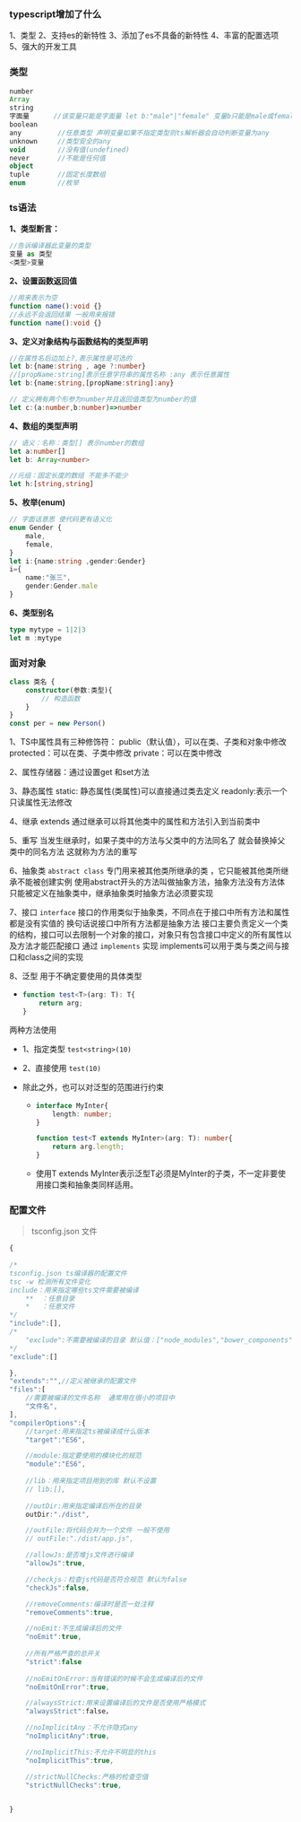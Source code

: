 ### typescript增加了什么

1、类型
2、支持es的新特性
3、添加了es不具备的新特性
4、丰富的配置选项
5、强大的开发工具

### 类型
```ts
number
Array
string
字面量      //该变量只能是字面量 let b:"male"|"female" 变量b只能是male或female
boolean
any         //任意类型 声明变量如果不指定类型则ts解析器会自动判断变量为any
unknown     //类型安全的any
void        //没有值(undefined)
never       //不能是任何值
object  
tuple       //固定长度数组
enum        //枚举
```

### ts语法
**1、类型断言：**
```js
//告诉编译器此变量的类型
变量 as 类型
<类型>变量 
```

**2、设置函数返回值** 
```ts
//用来表示为空
function name():void {}
//永远不会返回结果 一般用来报错
function name():void {}
```

**3、定义对象结构与函数结构的类型声明**
```ts
//在属性名后边加上?,表示属性是可选的
let b:{name:string , age ?:number}
//[propName:string]表示任意字符串的属性名称 :any 表示任意属性
let b:{name:string,[propName:string]:any}

// 定义拥有两个形参为number并且返回值类型为number的值
let c:(a:number,b:number)=>number
```
**4、数组的类型声明**
```ts
// 语义：名称：类型[] 表示number的数组
let a:number[]
let b: Array<number>

//元组：固定长度的数组 不能多不能少
let h:[string,string]
```
**5、枚举(enum)**
```ts
// 字面话意思 使代码更有语义化
enum Gender {
    male,
    female,
}
let i:{name:string ,gender:Gender}
i={
    name:"张三",
    gender:Gender.male
}
```

**6、类型别名**
```ts
type mytype = 1|2|3
let m :mytype
```


### 面对对象
```ts
class 类名 {
    constructor(参数:类型){
        // 构造函数
    }
}
const per = new Person()

```

1、TS中属性具有三种修饰符：
        public（默认值），可以在类、子类和对象中修改
        protected：可以在类、子类中修改
        private：可以在类中修改

2、属性存储器：通过设置get 和set方法

3、静态属性
        static: 静态属性(类属性)可以直接通过类去定义
        readonly:表示一个只读属性无法修改
    
4、继承
    extends
    通过继承可以将其他类中的属性和方法引入到当前类中

5、重写
    当发生继承时，如果子类中的方法与父类中的方法同名了 就会替换掉父类中的同名方法 这就称为方法的重写

6、抽象类 `abstract class`
    专门用来被其他类所继承的类 ，它只能被其他类所继承不能被创建实例
    使用abstract开头的方法叫做抽象方法，抽象方法没有方法体只能被定义在抽象类中，继承抽象类时抽象方法必须要实现

7、接口 `interface`
    接口的作用类似于抽象类，不同点在于接口中所有方法和属性都是没有实值的
    换句话说接口中所有方法都是抽象方法
    接口主要负责定义一个类的结构，接口可以去限制一个对象的接口，对象只有包含接口中定义的所有属性以及方法才能匹配接口
    通过 `implements` 实现
    implements可以用于类与类之间与接口和class之间的实现

8、泛型
    用于不确定要使用的具体类型

  - ```typescript
    function test<T>(arg: T): T{
    	return arg;
    }
    ```
两种方法使用 
- 1、指定类型 `test<string>(10)`
    
- 2、直接使用 `test(10)`
- 除此之外，也可以对泛型的范围进行约束

    - ```typescript
      interface MyInter{
          length: number;
      }
      
      function test<T extends MyInter>(arg: T): number{
          return arg.length;
      }
      ```

    - 使用T extends MyInter表示泛型T必须是MyInter的子类，不一定非要使用接口类和抽象类同样适用。

### 配置文件
> tsconfig.json 文件
```ts
{
    
/*
tsconfig.json ts编译器的配置文件
tsc -w 检测所有文件变化
include：用来指定哪些ts文件需要被编译
    **  ：任意目录
    *   ：任意文件
*/
"include":[],
/*
    "exclude":不需要被编译的目录 默认值：["node_modules","bower_components","jspm_packages"]
*/
"exclude":[]

},
"extends":"",//定义被继承的配置文件
"files":[
    //需要被编译的文件名称  通常用在很小的项目中
    "文件名",
],
"compilerOptions":{
    //target:用来指定ts被编译成什么版本
    "target":"ES6",

    //module:指定要使用的模块化的规范
    "module":"ES6",
    
    //lib：用来指定项目用到的库 默认不设置
    // lib:[],
    
    //outDir:用来指定编译后所在的目录
    outDir:"./dist",

    //outFile:将代码合并为一个文件 一般不使用
    // outFile:"./dist/app.js",

    //allowJs:是否堆js文件进行编译
    "allowJs":true,

    //checkjs：检查js代码是否符合规范 默认为false
    "checkJs":false,

    //removeComments:编译时是否一处注释
    "removeComments":true,

    //noEmit:不生成编译后的文件
    "noEmit":true,
    
    //所有严格严查的总开关
    "strict":false
    
    //noEmitOnError:当有错误的时候不会生成编译后的文件
    "noEmitOnError":true,

    //alwaysStrict:用来设置编译后的文件是否使用严格模式
    "alwaysStrict":false，

    //noImplicitAny：不允许隐式any
    "noImplicitAny":true,

    //noImplicitThis:不允许不明显的this
    "noImplicitThis":true,

    //strictNullChecks:严格的检查空值
    "strictNullChecks":true,

    
}
```



